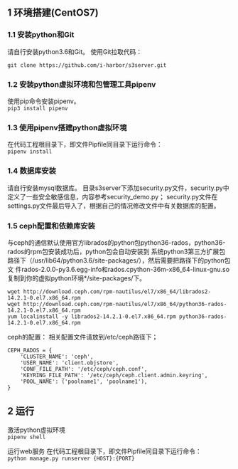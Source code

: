 ## 1 环境搭建(CentOS7)
### 1.1 安装python和Git
请自行安装python3.6和Git。
使用Git拉取代码： 
```
git clone https://github.com/i-harbor/s3server.git
```
### 1.2 安装python虚拟环境和包管理工具pipenv
使用pip命令安装pipenv。  
```pip3 install pipenv```
### 1.3  使用pipenv搭建python虚拟环境
在代码工程根目录下，即文件Pipfile同目录下运行命令：  
```pipenv install```
### 1.4 数据库安装
请自行安装mysql数据库。
目录s3server下添加security.py文件，security.py中定义了一些安全敏感信息，内容参考security_demo.py；
security.py文件在settings.py文件最后导入了，根据自己的情况修改文件中有关数据库的配置。

### 1.5 ceph配置和依赖库安装
与ceph的通信默认使用官方librados的python包python36-rados，python36-rados的rpm包安装成功后，python包会自动安装到
系统python3第三方扩展包路径下（/usr/lib64/python3.6/site-packages/），然后需要把路径下的python包文
件rados-2.0.0-py3.6.egg-info和rados.cpython-36m-x86_64-linux-gnu.so复制到你的虚拟python环境*/site-packages/下。
```
wget http://download.ceph.com/rpm-nautilus/el7/x86_64/librados2-14.2.1-0.el7.x86_64.rpm
wget http://download.ceph.com/rpm-nautilus/el7/x86_64/python36-rados-14.2.1-0.el7.x86_64.rpm
yum localinstall -y librados2-14.2.1-0.el7.x86_64.rpm python36-rados-14.2.1-0.el7.x86_64.rpm
```
ceph的配置： 
相关配置文件请放到/etc/ceph路径下；  
```
CEPH_RADOS = {
    'CLUSTER_NAME': 'ceph',
    'USER_NAME': 'client.objstore',
    'CONF_FILE_PATH': '/etc/ceph/ceph.conf',
    'KEYRING_FILE_PATH': '/etc/ceph/ceph.client.admin.keyring',
    'POOL_NAME': ('poolname1', 'poolname1'),
}
```

## 2 运行
激活python虚拟环境  
```pipenv shell```

运行web服务
在代码工程根目录下，即文件Pipfile同目录下运行命令：  
```python manage.py runserver {HOST}:{PORT}```   



